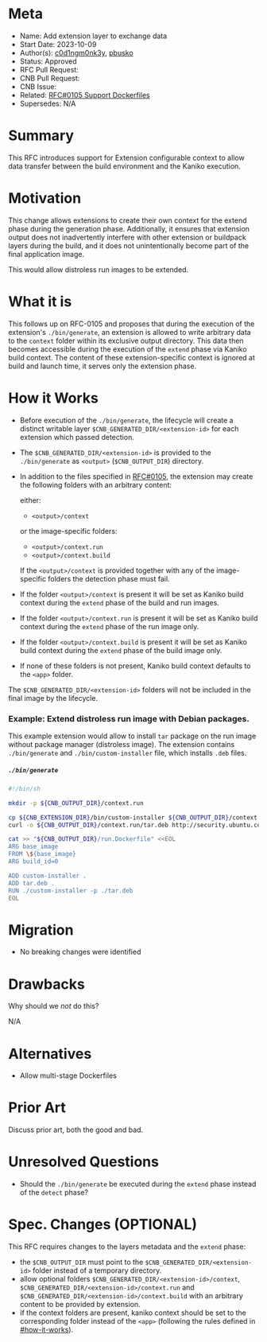 # Meta
[meta]: #meta
- Name: Add extension layer to exchange data
- Start Date: 2023-10-09
- Author(s): [c0d1ngm0nk3y](https://github.com/c0d1ngm0nk3y), [pbusko](https://github.com/pbusko)
- Status: Approved
- RFC Pull Request:
- CNB Pull Request:
- CNB Issue:
- Related: [RFC#0105 Support Dockerfiles](https://github.com/buildpacks/rfcs/blob/main/text/0105-dockerfiles.md)
- Supersedes: N/A

# Summary
[summary]: #summary

This RFC introduces support for Extension configurable context to allow data transfer between the build environment and the Kaniko execution.

# Motivation
[motivation]: #motivation

This change allows extensions to create their own context for the extend phase during the generation phase. Additionally, it ensures that extension output does not inadvertently interfere with other extension or buildpack layers during the build, and it does not unintentionally become part of the final application image.

This would allow distroless run images to be extended.

# What it is
[what-it-is]: #what-it-is

This follows up on RFC-0105 and proposes that during the execution of the extension's `./bin/generate`, an extension is allowed to write arbitrary data to the `context` folder within its exclusive output directory. This data then becomes accessible during the execution of the `extend` phase via Kaniko build context. The content of these extension-specific context is ignored at build and launch time, it serves only the extension phase.

# How it Works
[how-it-works]: #how-it-works

- Before execution of the `./bin/generate`, the lifecycle will create a distinct writable layer `$CNB_GENERATED_DIR/<extension-id>` for each extension which passed detection.
- The `$CNB_GENERATED_DIR/<extension-id>` is provided to the `./bin/generate` as `<output>` (`$CNB_OUTPUT_DIR`) directory.
- In addition to the files specified in [RFC#0105](https://github.com/buildpacks/rfcs/blob/main/text/0105-dockerfiles.md), the extension may create the following folders with an arbitrary content:

    either:

    - `<output>/context`

    or the image-specific folders:

    - `<output>/context.run`
    - `<output>/context.build`
  
  If the `<output>/context` is provided together with any of the image-specific folders the detection phase must fail.
- If the folder `<output>/context` is present it will be set as Kaniko build context during the `extend` phase of the build and run images.
- If the folder `<output>/context.run` is present it will be set as Kaniko build context during the `extend` phase of the run image only.
- If the folder `<output>/context.build` is present it will be set as Kaniko build context during the `extend` phase of the build image only.
- If none of these folders is not present, Kaniko build context defaults to the `<app>` folder.
 
The `$CNB_GENERATED_DIR/<extension-id>` folders will not be included in the final image by the lifecycle.

### Example: Extend distroless run image with Debian packages.

This example extension would allow to install `tar` package on the run image without package manager (distroless image). The extension contains `./bin/generate` and `./bin/custom-installer` file, which installs `.deb` files.

##### `./bin/generate`

```bash
#!/bin/sh

mkdir -p ${CNB_OUTPUT_DIR}/context.run

cp ${CNB_EXTENSION_DIR}/bin/custom-installer ${CNB_OUTPUT_DIR}/context.run/
curl -o ${CNB_OUTPUT_DIR}/context.run/tar.deb http://security.ubuntu.com/ubuntu/pool/main/t/tar/tar_1.34+dfsg-1ubuntu0.1.22.04.1_amd64.deb

cat >> "${CNB_OUTPUT_DIR}/run.Dockerfile" <<EOL
ARG base_image
FROM \${base_image}
ARG build_id=0

ADD custom-installer .
ADD tar.deb .
RUN ./custom-installer -p ./tar.deb
EOL
```

# Migration
[migration]: #migration

- No breaking changes were identified

# Drawbacks
[drawbacks]: #drawbacks

Why should we *not* do this?

N/A

# Alternatives
[alternatives]: #alternatives

- Allow multi-stage Dockerfiles

# Prior Art
[prior-art]: #prior-art

Discuss prior art, both the good and bad.

# Unresolved Questions
[unresolved-questions]: #unresolved-questions

- Should the `./bin/generate` be executed during the `extend` phase instead of the `detect` phase?

# Spec. Changes (OPTIONAL)
[spec-changes]: #spec-changes

This RFC requires changes to the layers metadata and the `extend` phase:

- the `$CNB_OUTPUT_DIR` must point to the `$CNB_GENERATED_DIR/<extension-id>` folder instead of a temporary directory.
- allow optional folders `$CNB_GENERATED_DIR/<extension-id>/context`, `$CNB_GENERATED_DIR/<extension-id>/context.run` and `$CNB_GENERATED_DIR/<extension-id>/context.build` with an arbitrary content to be provided by extension.
- if the context folders are present, kaniko context should be set to the corresponding folder instead of the `<app>` (following the rules defined in [#how-it-works](#how-it-works)).

<!--
## Amended
### Meta
[meta-1]: #meta-1
- Name: (fill in the amendment name: Variable Rename)
- Start Date: (fill in today's date: YYYY-MM-DD)
- Author(s): (Github usernames)
- Amendment Pull Request: (leave blank)

### Summary

A brief description of the changes.

### Motivation

Why was this amendment necessary?
--->